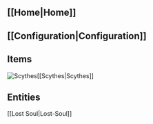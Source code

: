 ## [[Home|Home]]

## [[Configuration|Configuration]]

## Items
![Scythes](https://github.com/Pyrofab/Dissolution/blob/1.12/src/main/resources/assets/dissolution/textures/items/grand_faux.png)[[Scythes|Scythes]]

## Entities
[[Lost Soul|Lost-Soul]]
